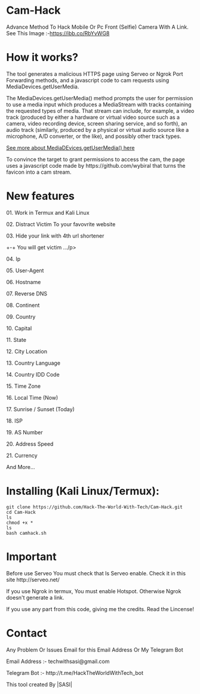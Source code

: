 # Cam-Hack
Advance Method To Hack Mobile Or Pc Front (Selfie) Camera With A Link.
<br>
See This Image :-https://ibb.co/RbYvWG8

# How it works?
<p>The tool generates a malicious HTTPS page using Serveo or Ngrok Port Forwarding methods, and a javascript code to cam requests using MediaDevices.getUserMedia. </p>

<p>The MediaDevices.getUserMedia() method prompts the user for permission to use a media input which produces a MediaStream with tracks containing the requested types of media. That stream can include, for example, a video track (produced by either a hardware or virtual video source such as a camera, video recording device, screen sharing service, and so forth), an audio track (similarly, produced by a physical or virtual audio source like a microphone, A/D converter, or the like), and possibly other track types. </p>

[See more about MediaDEvices.getUserMedia() here](https://developer.mozilla.org/en-US/docs/Web/API/MediaDevices/getUserMedia)
<p> To convince the target to grant permissions to access the cam, the page uses a javascript code made by https://github.com/wybiral that turns the favicon into a cam stream.</p>

# New features
<p>01. Work in Termux and Kali Linux</p>
<p>02. Distract Victim To your favovrite website</p>
<p>03. Hide your link with 4th url shortener</p>
<p>+-+ You will get victim .../p>
<p>04. Ip</p>
<p>05. User-Agent</p>
<p>06. Hostname</p>
<p>07. Reverse DNS</p>
<p>08. Continent</p>
<p>09. Country</p>
<p>10. Capital</p>
<p>11. State</p>
<p>12. City Location</p>
<p>13. Country Language</p>
<p>14. Country IDD Code</p>
<p>15. Time Zone</p>
<p>16. Local Time (Now)</p>
<p>17. Sunrise / Sunset (Today)</p>
<p>18. ISP</p>
<p>19. AS Number</p>
<p>20. Address Speed</p>
<p>21. Currency</p>
<p> And More...</p>
          
# Installing (Kali Linux/Termux):

```
git clone https://github.com/Hack-The-World-With-Tech/Cam-Hack.git
cd Cam-Hack
ls
chmod +x *
ls
bash camhack.sh
```
# Important
<p> Before use Serveo You must check that Is Serveo enable. Check it in this site http://serveo.net/ </p>
<p> If you use Ngrok in termux, You must enable Hotspot. Otherwise Ngrok doesn't generate a link. </p>
<p> If you use any part from this code, giving me the credits. Read the Lincense!</p>

# Contact
<p> Any Problem Or Issues Email for this Email Address Or My Telegram Bot</p>
<p> Email Address :- techwithsasi@gmail.com </p>
<p> Telegram Bot  :- http://t.me/HackTheWorldWithTech_bot
<p> This tool created By |SASI| </p>
